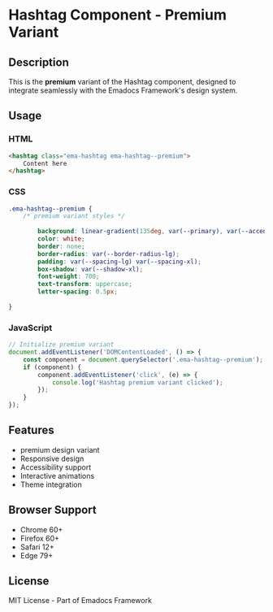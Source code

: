 # Hashtag Component - Premium Variant

## Description
This is the **premium** variant of the Hashtag component, designed to integrate seamlessly with the Emadocs Framework's design system.

## Usage

### HTML
```html
<hashtag class="ema-hashtag ema-hashtag--premium">
    Content here
</hashtag>
```

### CSS
```css
.ema-hashtag--premium {
    /* premium variant styles */
    
        background: linear-gradient(135deg, var(--primary), var(--accent));
        color: white;
        border: none;
        border-radius: var(--border-radius-lg);
        padding: var(--spacing-lg) var(--spacing-xl);
        box-shadow: var(--shadow-xl);
        font-weight: 700;
        text-transform: uppercase;
        letter-spacing: 0.5px;
    
}
```

### JavaScript
```javascript
// Initialize premium variant
document.addEventListener('DOMContentLoaded', () => {
    const component = document.querySelector('.ema-hashtag--premium');
    if (component) {
        component.addEventListener('click', (e) => {
            console.log('Hashtag premium variant clicked');
        });
    }
});
```

## Features
- premium design variant
- Responsive design
- Accessibility support
- Interactive animations
- Theme integration

## Browser Support
- Chrome 60+
- Firefox 60+
- Safari 12+
- Edge 79+

## License
MIT License - Part of Emadocs Framework
